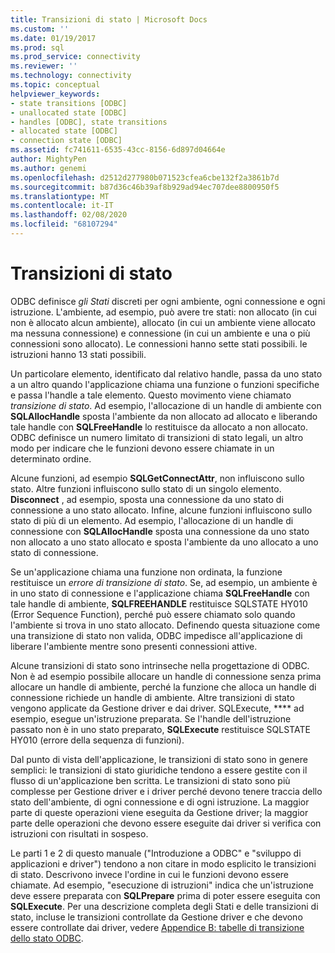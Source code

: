 ```yaml
---
title: Transizioni di stato | Microsoft Docs
ms.custom: ''
ms.date: 01/19/2017
ms.prod: sql
ms.prod_service: connectivity
ms.reviewer: ''
ms.technology: connectivity
ms.topic: conceptual
helpviewer_keywords:
- state transitions [ODBC]
- unallocated state [ODBC]
- handles [ODBC], state transitions
- allocated state [ODBC]
- connection state [ODBC]
ms.assetid: fc741611-6535-43cc-8156-6d897d04664e
author: MightyPen
ms.author: genemi
ms.openlocfilehash: d2512d277980b071523cfea6cbe132f2a3861b7d
ms.sourcegitcommit: b87d36c46b39af8b929ad94ec707dee8800950f5
ms.translationtype: MT
ms.contentlocale: it-IT
ms.lasthandoff: 02/08/2020
ms.locfileid: "68107294"
---
```

# <a name="state-transitions"></a>Transizioni di stato
ODBC definisce *gli Stati* discreti per ogni ambiente, ogni connessione e ogni istruzione. L'ambiente, ad esempio, può avere tre stati: non allocato (in cui non è allocato alcun ambiente), allocato (in cui un ambiente viene allocato ma nessuna connessione) e connessione (in cui un ambiente e una o più connessioni sono allocato). Le connessioni hanno sette stati possibili. le istruzioni hanno 13 stati possibili.  
  
 Un particolare elemento, identificato dal relativo handle, passa da uno stato a un altro quando l'applicazione chiama una funzione o funzioni specifiche e passa l'handle a tale elemento. Questo movimento viene chiamato *transizione di stato*. Ad esempio, l'allocazione di un handle di ambiente con **SQLAllocHandle** sposta l'ambiente da non allocato ad allocato e liberando tale handle con **SQLFreeHandle** lo restituisce da allocato a non allocato. ODBC definisce un numero limitato di transizioni di stato legali, un altro modo per indicare che le funzioni devono essere chiamate in un determinato ordine.  
  
 Alcune funzioni, ad esempio **SQLGetConnectAttr**, non influiscono sullo stato. Altre funzioni influiscono sullo stato di un singolo elemento. **Disconnect** , ad esempio, sposta una connessione da uno stato di connessione a uno stato allocato. Infine, alcune funzioni influiscono sullo stato di più di un elemento. Ad esempio, l'allocazione di un handle di connessione con **SQLAllocHandle** sposta una connessione da uno stato non allocato a uno stato allocato e sposta l'ambiente da uno allocato a uno stato di connessione.  
  
 Se un'applicazione chiama una funzione non ordinata, la funzione restituisce un *errore di transizione di stato*. Se, ad esempio, un ambiente è in uno stato di connessione e l'applicazione chiama **SQLFreeHandle** con tale handle di ambiente, **SQLFREEHANDLE** restituisce SQLSTATE HY010 (Error Sequence Function), perché può essere chiamato solo quando l'ambiente si trova in uno stato allocato. Definendo questa situazione come una transizione di stato non valida, ODBC impedisce all'applicazione di liberare l'ambiente mentre sono presenti connessioni attive.  
  
 Alcune transizioni di stato sono intrinseche nella progettazione di ODBC. Non è ad esempio possibile allocare un handle di connessione senza prima allocare un handle di ambiente, perché la funzione che alloca un handle di connessione richiede un handle di ambiente. Altre transizioni di stato vengono applicate da Gestione driver e dai driver. SQLExecute, **** ad esempio, esegue un'istruzione preparata. Se l'handle dell'istruzione passato non è in uno stato preparato, **SQLExecute** restituisce SQLSTATE HY010 (errore della sequenza di funzioni).  
  
 Dal punto di vista dell'applicazione, le transizioni di stato sono in genere semplici: le transizioni di stato giuridiche tendono a essere gestite con il flusso di un'applicazione ben scritta. Le transizioni di stato sono più complesse per Gestione driver e i driver perché devono tenere traccia dello stato dell'ambiente, di ogni connessione e di ogni istruzione. La maggior parte di queste operazioni viene eseguita da Gestione driver; la maggior parte delle operazioni che devono essere eseguite dai driver si verifica con istruzioni con risultati in sospeso.  
  
 Le parti 1 e 2 di questo manuale ("Introduzione a ODBC" e "sviluppo di applicazioni e driver") tendono a non citare in modo esplicito le transizioni di stato. Descrivono invece l'ordine in cui le funzioni devono essere chiamate. Ad esempio, "esecuzione di istruzioni" indica che un'istruzione deve essere preparata con **SQLPrepare** prima di poter essere eseguita con **SQLExecute**. Per una descrizione completa degli Stati e delle transizioni di stato, incluse le transizioni controllate da Gestione driver e che devono essere controllate dai driver, vedere [Appendice B: tabelle di transizione dello stato ODBC](../../../odbc/reference/appendixes/appendix-b-odbc-state-transition-tables.md).
